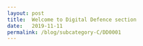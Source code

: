 ```yaml
---
layout: post
title:  Welcome to Digital Defence section
date:   2019-11-11
permalink: /blog/subcategory-C/DD0001
---
```


